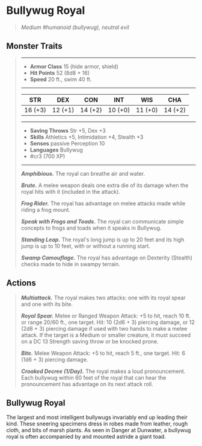 # Bullywug Royal
>*Medium #humanoid (bullywug), neutral evil*
## Monster Traits
>___
>- **Armor Class** 15 (hide armor, shield)
>- **Hit Points** 52 (8d8 + 16)
>- **Speed** 20 ft., swim 40 ft.
>___
>|STR|DEX|CON|INT|WIS|CHA|
>|:---:|:---:|:---:|:---:|:---:|:---:|
>|16 (+3)|12 (+1)|14 (+2)|10 (+0)|11 (+0)|14 (+2)|
>___
>- **Saving Throws** Str +5, Dex +3
>- **Skills** Athletics +5, Intimidation +4, Stealth +3
>- **Senses** passive Perception 10
>- **Languages** Bullywug
>- #cr3 (700 XP)
>___
>***Amphibious.*** The royal can breathe air and water.  
>
>***Brute.*** A melee weapon deals one extra die of its damage when the royal hits with it (included in the attack).  
>
>***Frog Rider.*** The royal has advantage on melee attacks made while riding a frog mount.  
>
>***Speak with Frogs and Toads.*** The royal can communicate simple concepts to frogs and toads when it speaks in Bullywug.  
>
>***Standing Leap.*** The royal's long jump is up to 20 feet and its high jump is up to 10 feet, with or without a running start.  
>
>***Swamp Camouflage.*** The royal has advantage on Dexterity (Stealth) checks made to hide in swampy terrain.  
>
## Actions
>***Multiattack.*** The royal makes two attacks: one with its royal spear and one with its bite.  
>
>***Royal Spear.*** Melee  or Ranged Weapon Attack: +5 to hit, reach 10 ft. or range 20/60 ft., one target. Hit: 10 (2d6 + 3) piercing damage, or 12 (2d8 + 3) piercing damage if used with two hands to make a melee attack. If the target is a Medium or smaller creature, it must succeed on a DC 13 Strength saving throw or be knocked prone.  
>
>***Bite.*** Melee Weapon Attack: +5 to hit, reach 5 ft., one target. Hit: 6 (1d6 + 3) piercing damage.  
>
>***Croaked Decree (1/Day).*** The royal makes a loud pronouncement. Each bullywug within 60 feet of the royal that can hear the pronouncement has advantage on its next attack roll.
## Bullywug Royal
The largest and most intelligent bullywugs invariably end up leading their kind. These sneering specimens dress in robes made from leather, rough cloth, and bits of marsh plants. As seen in Danger at Dunwater, a bullywug royal is often accompanied by and mounted astride a giant toad.